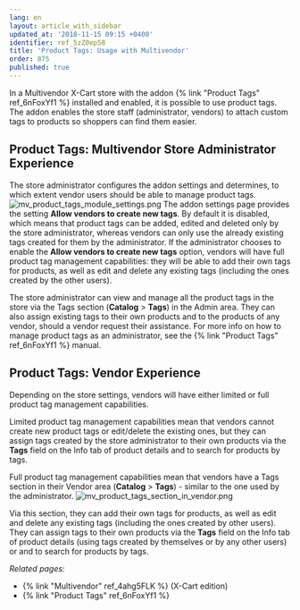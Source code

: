 ```yaml
---
lang: en
layout: article_with_sidebar
updated_at: '2018-11-15 09:15 +0400'
identifier: ref_5zZ0ep58
title: 'Product Tags: Usage with Multivendor'
order: 875
published: true
---
```

In a Multivendor X-Cart store with the addon {% link "Product Tags" ref_6nFoxYf1 %} installed and enabled, it is possible to use product tags. The addon enables the store staff (administrator, vendors) to attach custom tags to products so shoppers can find them easier.

## Product Tags: Multivendor Store Administrator Experience
The store administrator configures the addon settings and determines, to which extent vendor users should be able to manage product tags. 
   ![mv_product_tags_module_settings.png]({{site.baseurl}}/attachments/ref_5zZ0ep58/mv_product_tags_module_settings.png)
The addon settings page provides the setting **Allow vendors to create new tags**. By default it is disabled, which means that product tags can be added, edited and deleted only by the store administrator, whereas vendors can only use the already existing tags created for them by the administrator. If the administrator chooses to enable the **Allow vendors to create new tags** option, vendors will have full product tag management capabilities: they will be able to add their own tags for products, as well as edit and delete any existing tags (including the ones created by the other users). 


The store administrator can view and manage all the product tags in the store via the Tags section (**Catalog** > **Tags**) in the Admin area. They can also assign existing tags to their own products and to the products of any vendor, should a vendor request their assistance. For more info on how to manage product tags as an administrator, see the {% link "Product Tags" ref_6nFoxYf1 %} manual.

## Product Tags: Vendor Experience
Depending on the store settings, vendors will have either limited or full product tag management capabilities. 

Limited product tag management capabilities mean that vendors cannot create new product tags or edit/delete the existing ones, but they can assign tags created by the store administrator to their own products via the **Tags** field on the Info tab of product details and to search for products by tags. 

Full product tag management capabilities mean that vendors have a Tags section in their Vendor area (**Catalog** > **Tags**) - similar to the one used by the administrator.
   ![mv_product_tags_section_in_vendor.png]({{site.baseurl}}/attachments/ref_5zZ0ep58/mv_product_tags_section_in_vendor.png)

Via this section, they can add their own tags for products, as well as edit and delete any existing tags (including the ones created by other users). They can assign tags to their own products via the **Tags** field on the Info tab of product details (using tags created by themselves or by any other users) or and to search for products by tags.

_Related pages:_

   * {% link "Multivendor" ref_4ahg5FLK %} (X-Cart edition)
   * {% link "Product Tags" ref_6nFoxYf1 %}
